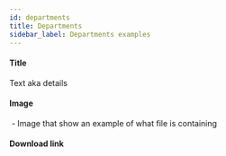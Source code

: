 ```yaml
---
id: departments
title: Departments
sidebar_label: Departments examples
---
```



#### Title

Text aka details

#### Image
![]() - Image that show an example of what file is containing

#### Download link
[]()
